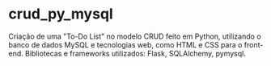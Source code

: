 # crud_py_mysql
Criação de uma "To-Do List" no modelo CRUD feito em Python, utilizando o banco de dados MySQL e tecnologias web, como HTML e CSS para o front-end. 
Bibliotecas e frameworks utilizados: Flask, SQLAlchemy, pymysql.
